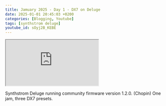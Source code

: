 ```yaml
---
title: Jamuary 2025 - Day 1 - DX7 on Deluge
date: 2025-01-01 20:45:03 +0200
categories: [Blogging, Youtube]
tags: [synthstrom deluge]
youtube_id: sOyj2B_KEBE
---
```



<div class="embed-responsive embed-responsive-16by9" >
    <iframe class="embed-responsive-item"  src="https://www.youtube.com/embed/{{ page.youtube_id }}"></iframe>
</div>

Synthstrom Deluge running community firmware version 1.2.0. (Chopin)
One jam, three DX7 presets.